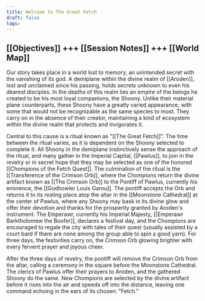 ```yaml
---
title: Welcome to The Great Fetch
draft: false
tags:
---
```

[[Objectives]] +++ [[Session Notes]] +++ [[World Map]]
---
Our story takes place in a world lost to memory, an unintended secret with the vanishing of its god. A demiplane within the divine realm of [[Aroden]], lost and unclaimed since his passing, holds secrets unknown to even his dearest disciples. In the depths of this realm lies an empire of the beings he created to be his most loyal companions, the Shoony. Unlike their material plane counterparts, these Shoony have a greatly varied appearance, with some that would not be recognizable as the same species to most. They carry on in the absence of their creator, maintaining a kind of ecosystem within the divine realm that protects and invigorates it. 

Central to this cause is a ritual known as "[[The Great Fetch]]". The time between the ritual varies, as it is dependent on the Shoony selected to complete it. All Shoony in the demiplane instinctively sense the approach of the ritual, and many gather in the Imperial Capital, [[Pawlus]], to join in the revelry or in secret hope that they may be selected as one of the honored [[Chompions of the Fetch Quest]]. The culmination of the ritual is the [[Transference of the Crimson Orb]], where the Chompions return the divine artifact known as [[The Crimson Orb]] to the Pontiff of Pawlus, currently his eminence, the [[Godhowler Louix Garou]]. The pontiff accepts the Orb and returns it to its resting place atop the altar in the [[Moonstone Cathedral]] at the center of Pawlus, where any Shoony may bask in its divine glow and offer their devotion and thanks for the prosperity granted by Aroden's instrument. The Emperawr, currently his Imperial Majesty, [[Emperawr Barktholomew the Boofer]], declares a festival day, and the Chompions are encouraged to regale the city with tales of their quest (usually assisted by a court bard if there are none among the group able to spin a good yarn). For three days, the festivities carry on, the Crimson Orb glowing brighter with every fervent prayer and joyous cheer. 

After the three days of revelry, the pontiff will remove the Crimson Orb from the altar, calling a ceremony in the square before the Moonstone Cathedral. The clerics of Pawlus offer their prayers to Aroden, and the gathered Shoony do the same. New Chompions are selected by the divine artifact before it rises into the air and speeds off into the distance, leaving one command echoing in the ears of its chosen: "Fetch."
